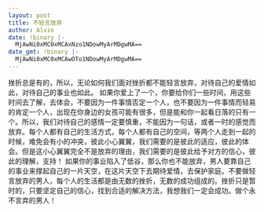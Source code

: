 ```yaml
---
layout: post
title: 不轻言放弃
author: Alvin
date: !binary |-
  MjAwNi0xMC0xMCAxNzo1NDowMyArMDgwMA==
date_gmt: !binary |-
  MjAwNi0xMC0xMCAwOTo1NDowMyArMDgwMA==
---
```

挫折总是有的，所以，无论如何我们面对挫折都不能轻言放弃，对待自己的爱情如此，对待自己的事业也如此。 
如果你爱上了一个，你要给你们一些时间，用这些时间去了解，去体会，不要因为一件事情否定一个人，也不要因为一件事情而轻易的肯定一个人，出现在你身边的女孩可能有很多，但是能和你一起看日落的只有一个。所以，我们对待自己的感情一定要慎重，不能因为一句话，或者一时的感觉而放弃。每个人都有自己的生活方式，每个人都有自己的空间，等两个人走到一起的时候，难免会有小的冲突，彼此小心翼翼，我们需要的是彼此的适应，彼此的体会。但是这小心翼翼完全不是放弃的理由，我们需要的是彼此给予对方的信心，彼此的理解，支持！ 
如果你的事业陷入了低谷，那么你也不能放弃，男人要靠自己的事业来撑起自己的一片天空，在这片天空下去期待爱情，去保护家庭。不要做轻言放弃的男人，每个人的生活都是由无数的挫折，无数的成功组成的。挫折只是暂时的，只要坚定自己的信心，找到合适的解决方法，我想我们一定会成功。做个永不言弃的男人！ 
